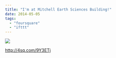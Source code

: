 ```yaml
---
title: "I'm at Mitchell Earth Sciences Building!"
date: 2014-05-05
tags: 
  - "foursquare"
  - "ifttt"
---
```


![](images/1mvGfyp)  
  
http://4sq.com/9Y3ETj
